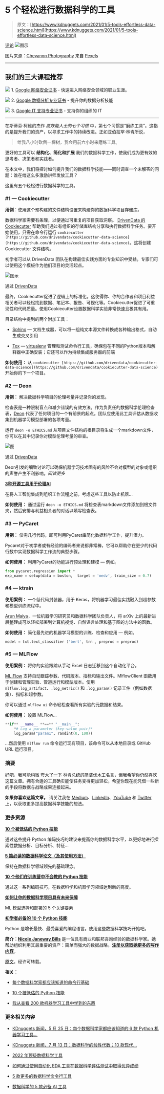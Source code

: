 # 5 个轻松进行数据科学的工具

> 原文：[https://www.kdnuggets.com/2021/01/5-tools-effortless-data-science.html](https://www.kdnuggets.com/2021/01/5-tools-effortless-data-science.html)

[评论](#comments) ![图示](../Images/0163182db1e56476361e30fdb5a854d2.png)

图片来源：[Chevanon Photography](https://www.pexels.com/@chevanon?utm_content=attributionCopyText&utm_medium=referral&utm_source=pexels) 来自 [Pexels](https://www.pexels.com/photo/art-blur-cappuccino-close-up-302899/?utm_content=attributionCopyText&utm_medium=referral&utm_source=pexels)

* * *

## 我们的三大课程推荐

![](../Images/0244c01ba9267c002ef39d4907e0b8fb.png) 1. [Google 网络安全证书](https://www.kdnuggets.com/google-cybersecurity) - 快速进入网络安全领域的职业生涯。

![](../Images/e225c49c3c91745821c8c0368bf04711.png) 2. [Google 数据分析专业证书](https://www.kdnuggets.com/google-data-analytics) - 提升你的数据分析技能

![](../Images/0244c01ba9267c002ef39d4907e0b8fb.png) 3. [Google IT 支持专业证书](https://www.kdnuggets.com/google-itsupport) - 支持你的组织的 IT

* * *

在斯蒂芬·柯维的杰作 *高效能人士的七个习惯* 中，第七个习惯是“磨练工具”。这指的是提升我们的资产，以寻求工作中的持续改进。正如亚伯拉罕·林肯所说，

> 给我八小时砍倒一棵树，我会用前六小时来磨练工具。

更好的工具可以 **结构化、简化和扩展** 我们的数据科学工作，使我们成为更有效的思考者、决策者和实践者。

在本文中，我们将探讨如何提升我们的数据科学技能——同时调查一个未解答的问题：谁在给这么多激励讲师发放工具？

这里有五个轻松进行数据科学的工具。

### #1 — Cookiecutter

**用例**：使用这个预构建的文件结构设置来构建你的数据科学项目存储库。

数据科学家需要有条理，以便通过可重复的项目获取洞察。 [DrivenData 的 Cookiecutter](https://drivendata.github.io/cookiecutter-data-science/) 帮助我们通过有组织的存储库结构分享和执行数据科学任务。要开始使用，只需在命令行运行 `cookiecutter [https://github.com/drivendata/cookiecutter-data-science](https://github.com/drivendata/cookiecutter-data-science)`。这将创建 Cookiecutter 文件结构。

初学者可以从 DrivenData 团队在构建最佳实践方面的专业知识中受益。专家们可以使用这个模板作为他们项目的灵活起点。

![图示](../Images/e3c7e43e2b0a04641eb00fb5aa7c1c32.png)

通过 [DrivenData](https://drivendata.github.io/cookiecutter-data-science/)

最终，Cookiecutter促进了逻辑上的标准化。这使得你、你的合作者和项目利益相关者可以轻松找到数据、笔记本、报告、可视化等。Cookiecutter促进了可重现性和代码质量。使用Cookiecutter设置数据科学实验非常快速且极其有用。

目录结构中提到的两个附加工具：

+   [Sphinx](https://www.sphinx-doc.org/en/master/) — 文档生成器，可以将一组纯文本源文件转换成各种输出格式，自动生成交叉引用

+   [Tox](https://tox.readthedocs.io/en/latest/) — [virtualenv](https://towardsdatascience.com/10-underrated-python-skills-dfdff5741fdf) 管理和测试命令行工具，确保包在不同的Python版本和解释器中正确安装；它还可以作为持续集成服务器的前端

**如何使用：** 从 `cookiecutter [https://github.com/drivendata/cookiecutter-data-science](https://github.com/drivendata/cookiecutter-data-science)` 开始你的下一个项目。

### #2 — Deon

**用例：** 解决数据科学项目的伦理考量并记录你的发现。

检查表是一种限制盲点和减少错误的有效方法。作为负责任的数据科学伦理检查表，[Deon](https://deon.drivendata.org/) 代表了任何项目的一个有前景的起点。团队应使用此工具评估从数据收集到机器学习模型部署的各项考量。

运行 `deon -o ETHICS.md` 从项目文件结构的根目录将生成一个markdown文件，你可以在其中记录你对模型伦理考量的审查。

![图](../Images/718dcc7a86ae3f739e8c42a3cf0065a8.png)

通过 [DrivenData](https://www.drivendata.org/)

Deon引发的细致讨论可以确保机器学习技术固有的风险不会对模型的对象或组织的声誉产生不利影响。*阅读更多*

[**3种开源工具用于伦理AI**](https://medium.com/atlas-research/ethical-ai-tools-b9d276a49fea)

在将人工智能集成到组织工作流程之前，考虑这些工具以防止机器…

**如何使用：** 通过运行 `deon -o ETHICS.md` 将检查表markdown文件添加到根文件夹，然后安排与利益相关者的对话以填写检查表。

### #3 — PyCaret

**用例：** 仅需几行代码，即可利用PyCaret库简化数据科学工作，提升潜力。

Pycaret对于初学者或有经验的编码者来说都非常棒，它可以帮助你在更少的代码行数中实现数据科学工作流的典型步骤。

**如何使用：** 利用PyCaret的功能进行预处理和建模 — 例如。

```py
from pycaret.regression import *
exp_name = setup(data = boston,  target = 'medv', train_size = 0.7)
```

### #4 — ktrain

**使用案例：** 一个低代码封装器，用于 Keras，将机器学习最佳实践融入到超参数和模型训练流程中。

[Arun Maiya](https://medium.com/u/4581d07591d5?source=post_page-----f16ecd91c95d--------------------------------)，一位机器学习研究员和数据科学团队负责人，将 arXiv 上的最新进展整理成可以轻松部署到计算机视觉、自然语言处理和基于图的方法中的函数。

**如何使用：** 简化最先进的机器学习模型的训练、检查和应用 — 例如。

```py
model = txt.text_classifier ('bert', trn , preproc = preproc)
```

### #5 — MLFlow

**使用案例：** 将你的实验跟踪从手动 Excel 日志迁移到这个自动化平台。

[ML Flow](https://mlflow.org/docs/latest/index.html) 支持自动跟踪参数、代码版本、指标和输出文件。MlflowClient 函数用于创建和管理实验、管道运行和模型版本。使用 `mlflow.log_artifact`、`.log_metric()` 和 `.log_param()` 记录工件（例如数据集）、指标和超参数。

你可以通过 `mlflow ui` 命令轻松查看所有实验的元数据和结果。

**如何使用：** 设置 MLFlow...

```py
**if** __name__ **==** "__main__":
    *# Log a parameter (key-value pair)*
    log_param("param1", randint(0, 100))
```

…然后使用 `mlflow run` 命令运行现有项目，该命令可以从本地目录或 GitHub URL 运行项目。

### 摘要

好吧，我可能稍微 [夸大了一下](https://quoteinvestigator.com/2014/03/29/sharp-axe/) 林肯总统的简洁伐木工名言，但我希望你仍然喜欢这篇文章。拥有合适的工具确实能使任务变得更加轻松。希望你现在能凭借一些新的手段将数据与战略成果连接起来。

**如果你喜欢这篇文章，** 请关注我在 [Medium](https://medium.com/@nicolejaneway)、[LinkedIn](http://www.linkedin.com/in/nicole-janeway-bills)、[YouTube](https://www.youtube.com/channel/UCO6JE24WY82TKabcGI8mA0Q?view_as=subscriber) 和 [Twitter](https://twitter.com/Nicole_Janeway) 上，以获取更多提高数据科学技能的想法。

### 更多资源

[**10 个被低估的 Python 技能**](https://towardsdatascience.com/10-underrated-python-skills-dfdff5741fdf)

通过这些提升 Python 编码技巧的建议来提高你的数据科学水平，以更好地进行探索性数据分析、目标分析、特征...

[**5 篇必读的数据科学论文（及其使用方法）**](https://towardsdatascience.com/must-read-data-science-papers-487cce9a2020)

保持在数据科学领域领先的基础理念。

[**10 个他们在训练营中不会教的 Python 技能**](https://towardsdatascience.com/10-python-skills-419e5e4c4d66)

通过这一系列编码技巧，在数据科学和机器学习领域达到新的高度。

[**如何让你的数据科学项目具有未来保障**](https://towardsdatascience.com/model-selection-and-deployment-cf754459f7ca)

ML 模型选择和部署的 5 个关键要素

[**初学者必备的 10 个 Python 技能**](https://towardsdatascience.com/10-python-skills-beginners-3066305f0d3c)

Python 是增长最快、最受喜爱的编程语言。使用这些数据科学技巧开始吧。

**简介：[Nicole Janeway Bills](https://www.linkedin.com/in/nicole-janeway-bills/)** 是一位具有商业和联邦咨询经验的数据科学家。她帮助组织利用其最重要的资产：简单而强大的数据战略。[**注册以获取她更多的写作内容**](https://page.co/ahje9p)。

[原文](https://towardsdatascience.com/data-science-tools-f16ecd91c95d)。经许可转载。

**相关：**

+   [每个数据科学家都应该知道的命令行基础](/2019/08/command-line-basics-every-data-scientist.html)

+   [10 个被低估的 Python 技能](/2020/10/10-underrated-python-skills.html)

+   [我从查看 200 款机器学习工具中学到的东西](/2020/07/200-machine-learning-tools.html)

### 更多相关内容

+   [KDnuggets 新闻，5 月 25 日：每个数据科学家都应该知道的 6 款 Python 机器学习工具…](https://www.kdnuggets.com/2022/n21.html)

+   [KDnuggets 新闻，7 月 13 日：数据科学的线性代数；10 款现代…](https://www.kdnuggets.com/2022/n28.html)

+   [2022 年顶级数据科学工具](https://www.kdnuggets.com/2022/03/top-data-science-tools-2022.html)

+   [如何通过使用自动化 EDA 工具在数据科学评估测试中取得优异成绩](https://www.kdnuggets.com/2022/04/ace-data-science-assessment-test-automatic-eda-tools.html)

+   [5 款更多的数据科学命令行工具](https://www.kdnuggets.com/2023/03/5-command-line-tools-data-science.html)

+   [数据科学的 5 款必备 AI 工具](https://www.kdnuggets.com/2023/04/5-essential-ai-tools-data-science.html)
